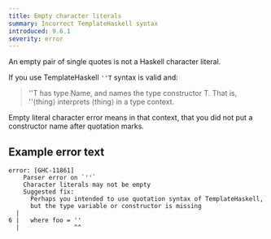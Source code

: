 ```yaml
---
title: Empty character literals
summary: Incorrect TemplateHaskell syntax
introduced: 9.6.1
severity: error
---
```


An empty pair of single quotes is not a Haskell character literal.

If you use TemplateHaskell `''T` syntax is valid and:
> ''T has type Name, and names the type constructor T. That is, ''⟨thing⟩ interprets ⟨thing⟩ in a type context.

Empty literal character error means in that context, that you did not put a constructor name after quotation marks.

## Example error text

```
error: [GHC-11861]
    Parser error on `''`
    Character literals may not be empty
    Suggested fix:
      Perhaps you intended to use quotation syntax of TemplateHaskell,
      but the type variable or constructor is missing
  |
6 |   where foo = ''
  |               ^^
  ```

